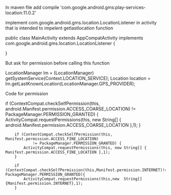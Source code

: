 In maven file add
compile 'com.google.android.gms:play-services-location:11.0.2'


implement com.google.android.gms.location.LocationListener in activity that is intended to impelent getlastlocation function

public class MainActivity extends AppCompatActivity implements com.google.android.gms.location.LocationListener {

}


But ask for permission before calling this function

LocationManager lm = (LocationManager) getSystemService(Context.LOCATION_SERVICE);
Location location = lm.getLastKnownLocation(LocationManager.GPS_PROVIDER);



Code for permission

if (ContextCompat.checkSelfPermission(this, android.Manifest.permission.ACCESS_COARSE_LOCATION)
                != PackageManager.PERMISSION_GRANTED) {
            ActivityCompat.requestPermissions(this, new String[] { android.Manifest.permission.ACCESS_COARSE_LOCATION },1);
        }

        if (ContextCompat.checkSelfPermission(this, Manifest.permission.ACCESS_FINE_LOCATION)
                != PackageManager.PERMISSION_GRANTED) {
            ActivityCompat.requestPermissions(this, new String[] { Manifest.permission.ACCESS_FINE_LOCATION },1);
        }

        if (ContextCompat.checkSelfPermission(this,Manifest.permission.INTERNET)!=  PackageManager.PERMISSION_GRANTED){
            ActivityCompat.requestPermissions(this,new  String[]{Manifest.permission.INTERNET},1);
        }
